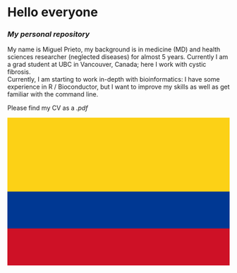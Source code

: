 # Hello everyone

### _My personal repository_ 

My name is Miguel Prieto, my background is in medicine (MD) and health sciences researcher (neglected diseases) for almost 5 years. Currently I am a grad student at UBC in Vancouver, Canada; here I work with cystic fibrosis.  
Currently, I am starting to work in-depth with bioinformatics: I have some experience in R / Bioconductor, but I want to improve my skills as well as get familiar with the  command line.  


Please find my CV as a _.pdf_  

![](images/Flag_of_Colombia.png)
